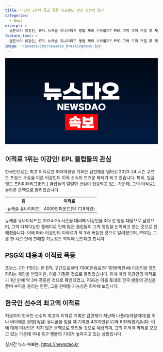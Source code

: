 ```yaml
---
title: 이강인 1천억 몸값 폭등 잉글랜드 영입 심상치 않아
categories:
  - News
excerpt: >
  골든보이 이강인, EPL 뉴캐슬 유나이티드 영입 제의 수락할까? PSG 고액 오퍼 거절 후 재미있는 전망 EPL 뉴캐슬 유나이티드가 파리 생제르맹에 골든보이 이강인 영입 제의했으며, 최우선 영입 대상으로 선정됐다고 전해졌다. 이에 대한 PSG의 의견은 거절로 나타났는데, 약 1056억원에 이강인을 영입하려는 제의를 거절했다. 이강인의 인기는 상승 중이며, 그의 이적료는 1년 만에 약 3배 폭등한 것으로 나타났다. 이에 대해 PSG는 이를 재미있게 받아들이고 있는 가운데, 이강인이 판매될 가능성은 희박해 보인다. 이로 인해 김민재의 633억 원에 이어 한국인 최고 이적료의 가능성이 높아졌다.
feature_text: >
  골든보이 이강인, EPL 뉴캐슬 유나이티드 영입 제의 수락할까? PSG 고액 오퍼 거절 후 재미있는 전망 EPL 뉴캐슬 유나이티드가 파리 생제르맹에 골든보이 이강인 영입 제의했으며, 최우선 영입 대상으로 선정됐다고 전해졌다. 이에 대한 PSG의 의견은 거절로 나타났는데, 약 1056억원에 이강인을 영입하려는 제의를 거절했다. 이강인의 인기는 상승 중이며, 그의 이적료는 1년 만에 약 3배 폭등한 것으로 나타났다. 이에 대해 PSG는 이를 재미있게 받아들이고 있는 가운데, 이강인이 판매될 가능성은 희박해 보인다. 이로 인해 김민재의 633억 원에 이어 한국인 최고 이적료의 가능성이 높아졌다.
image: '/assets/img/newsdao_breakingnews.jpg'
---
```


<p><img src="/assets/img/newsdao_breakingnews.jpg" alt="bookingtag 속보" /></p>

<h2 data-ke-size="size26">이적료 1위는 이강인! EPL 클럽들의 관심</h2>

<p data-ke-size="size16">한국인으로는 최고 이적료인 633억원을 기록한 김민재를 넘어선 2023-24 시즌 쿠프 드 프랑스 우승을 이룬 이강인의 이적 소식이 뜨거운 화제가 되고 있습니다. 특히, 잉글랜드 프리미어리그(EPL) 클럽들의 열렬한 관심이 집중되고 있는 가운데, 그의 이적료는 놀라운 금액으로 알려졌습니다.</p>

<table>
    <tr>
        <td style="text-align: center; height: 17px;"><b>팀</b></td>
        <td style="text-align: center; height: 17px;"><b>이적료</b></td>
    </tr>
    <tr>
        <td style="text-align: center; height: 17px;">뉴캐슬 유나이티드</td>
        <td style="text-align: center; height: 17px;">4000만파운드(약 718억원)</td>
    </tr>
</table>

<p data-ke-size="size16">뉴캐슬 유나이티드는 2024-25 시즌을 대비해 이강인을 최우선 영입 대상으로 삼았으며, 그의 다재다능한 플레이로 인해 많은 클럽들이 그의 영입을 논의하고 있는 것으로 전해졌습니다. 이에 따라 이강인의 이적료가 약 3배 폭등한 것으로 알려졌으며, PSG는 그를 한 시즌 만에 판매할 가능성은 희박해 보인다고 합니다.</p>

<h2 data-ke-size="size26">PSG의 대응과 이적료 폭등</h2>

<p data-ke-size="size16">프랑스 구단 PSG는 한 EPL 구단으로부터 7000만유로(약 1056억원)에 이강인을 영입하려는 제안을 받았지만, 이를 거절한 것으로 알려졌습니다. 이에 따라 이강인의 이적료가 1년 만에 약 3배 폭등한 것으로 확인되었고, PSG는 이를 토대로 한국 팬들의 관심을 끌며 수익을 올리는 한편, 그를 판매할 가능성은 희박해 보입니다.</p>

<h2 data-ke-size="size26">한국인 선수의 최고액 이적료</h2>

<p data-ke-size="size16">지금까지 한국인 선수의 최고액 이적료 기록은 김민재가 지난해 나폴리(이탈리아)를 떠나 바이에른 뮌헨(독일) 유니폼을 입을 때 기록한 4200만유로(약 633억원)입니다. 이에 대해 이강인은 적지 않은 금액으로 영입될 것으로 예상되며, 그의 이적이 화제를 모으고 있는 가운데 국내 축구 팬들의 기대가 높아지고 있는 상황입니다.</p>
실시간 뉴스 속보는, <a href="https://newsdao.kr" rel="dofollow">https://newsdao.kr</a>


